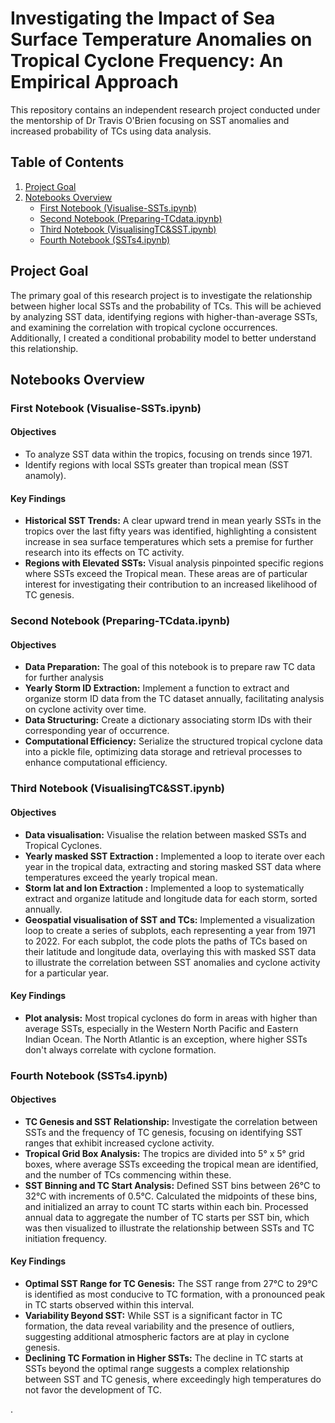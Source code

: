 # Investigating the Impact of Sea Surface Temperature Anomalies on Tropical Cyclone Frequency: An Empirical Approach

This repository contains an independent research project conducted under the mentorship of Dr Travis O'Brien focusing on SST anomalies and increased probability of TCs using data analysis.


## Table of Contents

1. [Project Goal](#Project-Goal)
2. [Notebooks Overview](#Notebooks-Overview)
    - [First Notebook (Visualise-SSTs.ipynb)](#First-Notebook-(SSTs1.ipynb))
    - [Second Notebook (Preparing-TCdata.ipynb)](#Second-Notebook-(SSTs2.ipynb))
    - [Third Notebook (VisualisingTC&SST.ipynb)](#Third-Notebook-(SSTs3.ipynb))
    - [Fourth Notebook (SSTs4.ipynb)](#Fourth-Notebook-(SSTs4.ipynb))


## Project Goal

The primary goal of this research project is to investigate the relationship between higher local SSTs and the probability of TCs. This will be achieved by analyzing SST data, identifying regions with higher-than-average SSTs, and examining the correlation with tropical cyclone occurrences. Additionally, I created a conditional probability model to better understand this relationship.

## Notebooks Overview


### First Notebook (Visualise-SSTs.ipynb)

#### Objectives

- To analyze SST data within the tropics, focusing on trends since 1971.
- Identify regions with local SSTs greater than tropical mean (SST anamoly).

#### Key Findings

- **Historical SST Trends:** A clear upward trend in mean yearly SSTs in the tropics over the last fifty years was identified, highlighting a consistent increase in sea surface temperatures which sets a premise for further research into its effects on TC activity.
- **Regions with Elevated SSTs:** Visual analysis pinpointed specific regions where SSTs exceed the Tropical mean. These areas are of particular interest for investigating their contribution to an increased likelihood of TC genesis.


### Second Notebook (Preparing-TCdata.ipynb)

#### Objectives

- **Data Preparation:** The goal of this notebook is to prepare raw TC data for further analysis
- **Yearly Storm ID Extraction:** Implement a function to extract and organize storm ID data from the TC dataset annually, facilitating analysis on cyclone activity over time.
- **Data Structuring:** Create a dictionary associating storm IDs with their corresponding year of occurrence.
- **Computational Efficiency:** Serialize the structured tropical cyclone data into a pickle file, optimizing data storage and retrieval processes to enhance computational efficiency.
  

### Third Notebook (VisualisingTC&SST.ipynb)

#### Objectives

- **Data visualisation:** Visualise the relation between masked SSTs and Tropical Cyclones.
- **Yearly masked SST Extraction :** Implemented a loop to iterate over each year in the tropical data, extracting and storing masked SST data where temperatures exceed the yearly tropical mean.
- **Storm lat and lon Extraction :** Implemented a loop to systematically extract and organize latitude and longitude data for each storm, sorted annually.
- **Geospatial visualisation of SST and TCs:** Implemented a visualization loop to create a series of subplots, each representing a year from 1971 to 2022. For each subplot, the code plots the paths of TCs based on their latitude and longitude data, overlaying this with masked SST data to illustrate the correlation between SST anomalies and cyclone activity for a particular year.

#### Key Findings

- **Plot analysis:** Most tropical cyclones do form in areas with higher than average SSTs, especially in the Western North Pacific and Eastern Indian Ocean. The North Atlantic is an exception, where higher SSTs don't always correlate with cyclone formation.


### Fourth Notebook (SSTs4.ipynb)

#### Objectives

- **TC Genesis and SST Relationship:** Investigate the correlation between SSTs and the frequency of TC genesis, focusing on identifying SST ranges that exhibit increased cyclone activity.
- **Tropical Grid Box Analysis:** The tropics are divided into 5° x 5° grid boxes, where average SSTs exceeding the tropical mean are identified, and the number of TCs commencing within these.
- **SST Binning and TC Start Analysis:** Defined SST bins between 26°C to 32°C with increments of 0.5°C. Calculated the midpoints of these bins, and initialized an array to count TC starts within each bin. Processed annual data to aggregate the number of TC starts per SST bin, which was then visualized to illustrate the relationship between SSTs and TC initiation frequency.

#### Key Findings

- **Optimal SST Range for TC Genesis:** The SST range from 27°C to 29°C is identified as most conducive to TC formation, with a pronounced peak in TC starts observed within this interval.
- **Variability Beyond SST:** While SST is a significant factor in TC formation, the data reveal variability and the presence of outliers, suggesting additional atmospheric factors are at play in cyclone genesis.
- **Declining TC Formation in Higher SSTs:** The decline in TC starts at SSTs beyond the optimal range suggests a complex relationship between SST and TC genesis, where exceedingly high temperatures do not favor the development of TC.












.




